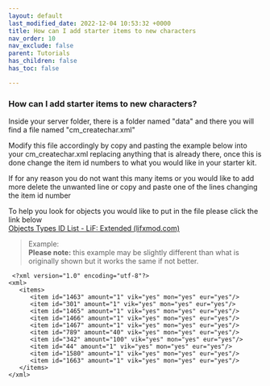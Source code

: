```yaml
---
layout: default
last_modified_date: 2022-12-04 10:53:32 +0000
title: How can I add starter items to new characters
nav_order: 10
nav_exclude: false
parent: Tutorials
has_children: false
has_toc: false

---
```

### How can I add starter items to new characters?

Inside your server folder, there is a folder named "data" and there you will find a file named "cm_createchar.xml"

Modify this file accordingly by copy and pasting the example below into your cm_createchar.xml replacing anything that is already there, once this is done change the item id numbers to what you would like in your starter kit.  
  
If for any reason you do not want this many items or you would like to add more delete the unwanted line or copy and paste one of the lines changing the item id number  
  
To help you look for objects you would like to put in the file please click the link below  
[Objects Types ID List - LiF: Extended (lifxmod.com)](https://lifxmod.com/Docs/objects-types-id-list.html)

> Example:  
> **Please note:** this example may be slightly different than what is originally shown but it works the same if not better.

     <?xml version="1.0" encoding="utf-8"?>
    <xml>
       <items>
          <item id="1463" amount="1" vik="yes" mon="yes" eur="yes"/>
          <item id="301" amount="1" vik="yes" mon="yes" eur="yes"/>
          <item id="1465" amount="1" vik="yes" mon="yes" eur="yes"/>
          <item id="1466" amount="1" vik="yes" mon="yes" eur="yes"/>
          <item id="1467" amount="1" vik="yes" mon="yes" eur="yes"/>
          <item id="789" amount="40" vik="yes" mon="yes" eur="yes"/>
          <item id="342" amount="100" vik="yes" mon="yes" eur="yes"/>
          <item id="44" amount="1" vik="yes" mon="yes" eur="yes"/>
          <item id="1580" amount="1" vik="yes" mon="yes" eur="yes"/>
          <item id="1663" amount="1" vik="yes" mon="yes" eur="yes"/>
       </items>
    </xml>